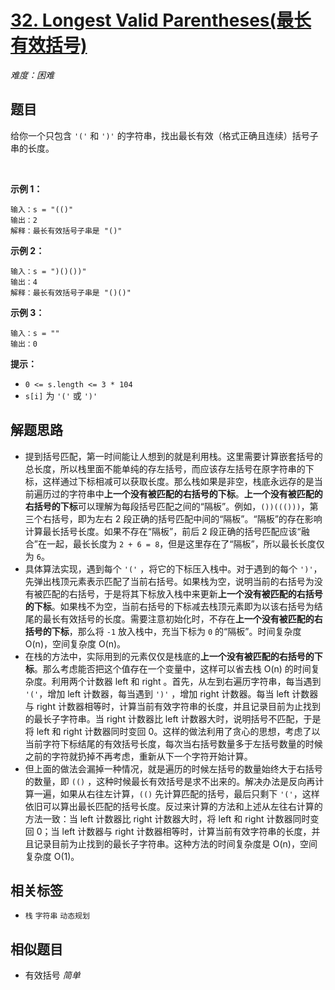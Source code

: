 # [32. Longest Valid Parentheses(最长有效括号)](https://leetcode.com/problems/longest-valid-parentheses/)

*难度：困难*

## 题目

给你一个只包含 `'('` 和 `')'` 的字符串，找出最长有效（格式正确且连续）括号子串的长度。

 

**示例 1：**
```
输入：s = "(()"
输出：2
解释：最长有效括号子串是 "()"
```

**示例 2：**
```
输入：s = ")()())"
输出：4
解释：最长有效括号子串是 "()()"
```

**示例 3：**
```
输入：s = ""
输出：0
```

**提示：**

-  `0 <= s.length <= 3 * 104`
- `s[i]` 为 `'('` 或 `')'`


## 解题思路

- 提到括号匹配，第一时间能让人想到的就是利用栈。这里需要计算嵌套括号的总长度，所以栈里面不能单纯的存左括号，而应该存左括号在原字符串的下标，这样通过下标相减可以获取长度。那么栈如果是非空，栈底永远存的是当前遍历过的字符串中**上一个没有被匹配的右括号的下标**。**上一个没有被匹配的右括号的下标**可以理解为每段括号匹配之间的“隔板”。例如，`())((()))`，第三个右括号，即为左右 2 段正确的括号匹配中间的“隔板”。“隔板”的存在影响计算最长括号长度。如果不存在“隔板”，前后 2 段正确的括号匹配应该“融合”在一起，最长长度为 `2 + 6 = 8`，但是这里存在了“隔板”，所以最长长度仅为 `6`。
- 具体算法实现，遇到每个 `'('` ，将它的下标压入栈中。对于遇到的每个 `')'`，先弹出栈顶元素表示匹配了当前右括号。如果栈为空，说明当前的右括号为没有被匹配的右括号，于是将其下标放入栈中来更新**上一个没有被匹配的右括号的下标**。如果栈不为空，当前右括号的下标减去栈顶元素即为以该右括号为结尾的最长有效括号的长度。需要注意初始化时，不存在**上一个没有被匹配的右括号的下标**，那么将 `-1` 放入栈中，充当下标为 `0` 的“隔板”。时间复杂度 O(n)，空间复杂度 O(n)。
- 在栈的方法中，实际用到的元素仅仅是栈底的**上一个没有被匹配的右括号的下标**。那么考虑能否把这个值存在一个变量中，这样可以省去栈 O(n) 的时间复杂度。利用两个计数器 left 和 right 。首先，从左到右遍历字符串，每当遇到 `'('`，增加 left 计数器，每当遇到 `')'` ，增加 right 计数器。每当 left 计数器与 right 计数器相等时，计算当前有效字符串的长度，并且记录目前为止找到的最长子字符串。当 right 计数器比 left 计数器大时，说明括号不匹配，于是将 left 和 right 计数器同时变回 0。这样的做法利用了贪心的思想，考虑了以当前字符下标结尾的有效括号长度，每次当右括号数量多于左括号数量的时候之前的字符就扔掉不再考虑，重新从下一个字符开始计算。
- 但上面的做法会漏掉一种情况，就是遍历的时候左括号的数量始终大于右括号的数量，即 `(()` ，这种时候最长有效括号是求不出来的。解决办法是反向再计算一遍，如果从右往左计算，`(()` 先计算匹配的括号，最后只剩下 `'('`，这样依旧可以算出最长匹配的括号长度。反过来计算的方法和上述从左往右计算的方法一致：当 left 计数器比 right 计数器大时，将 left 和 right 计数器同时变回 0；当 left 计数器与 right 计数器相等时，计算当前有效字符串的长度，并且记录目前为止找到的最长子字符串。这种方法的时间复杂度是 O(n)，空间复杂度 O(1)。

## 相关标签

- `栈` `字符串` `动态规划`

## 相似题目

- 有效括号  *简单*